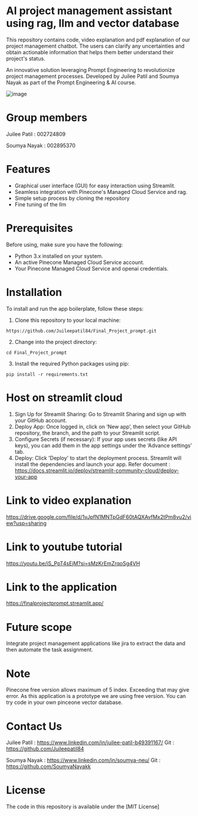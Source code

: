 # AI project management assistant using rag, llm and vector database

This repository contains code, video explanation and pdf explanation of our project management chatbot. The users can clarify any uncertainties and obtain actionable information that helps them better understand their project's status.

An innovative solution leveraging Prompt Engineering to revolutionize project management processes. Developed by Juilee Patil and Soumya Nayak as part of the Prompt Engineering & AI course.

![image](https://github.com/user-attachments/assets/5d6fd6bf-27ba-4d25-8e02-e5f645327422)

# Group members

Juilee Patil     : 002724809


Soumya Nayak     : 002895370

# Features

- Graphical user interface (GUI) for easy interaction using Streamlit.
- Seamless integration with Pinecone's Managed Cloud Service and rag.
- Simple setup process by cloning the repository
- Fine tuning of the llm

# Prerequisites

Before using, make sure you have the following:

- Python 3.x installed on your system.
- An active Pinecone Managed Cloud Service account.
- Your Pinecone Managed Cloud Service and openai credentials.

# Installation

To install and run the app boilerplate, follow these steps:

1. Clone this repository to your local machine:

```shell
https://github.com/Juileepatil84/Final_Project_prompt.git
```

2. Change into the project directory:

```shell
cd Final_Project_prompt
```

3. Install the required Python packages using pip:

```shell
pip install -r requirements.txt
```
# Host on streamlit cloud

1. Sign Up for Streamlit Sharing: Go to Streamlit Sharing and sign up with your GitHub account.
2. Deploy App: Once logged in, click on ‘New app’, then select your GitHub repository, the branch, and the path to your Streamlit script. 
4. Configure Secrets (if necessary): If your app uses secrets (like API keys), you can add them in the app settings under the ‘Advance settings’ tab.
5. Deploy: Click 'Deploy' to start the deployment process. Streamlit will install the dependencies and launch your app.
   Refer document : https://docs.streamlit.io/deploy/streamlit-community-cloud/deploy-your-app

# Link to video explanation
https://drive.google.com/file/d/1vJpfN1MNTpGdF60tAQXAvfMx2tPm8vu2/view?usp=sharing

# Link to youtube tutorial
https://youtu.be/iS_PpT4sEjM?si=sMzKrEmZrqoSg4VH

# Link to the application
https://finalprojectprompt.streamlit.app/

# Future scope

Integrate project management applications like jira to extract the data and then automate the task assignment.

# Note 

Pinecone free version allows maximum of 5 index. Exceeding that may give error. As this application is a prototype we are using free version. You can try code in your own pinceone vector database. 

# Contact Us

Juilee Patil : https://www.linkedin.com/in/juilee-patil-b49391167/
Git : https://github.com/Juileepatil84

Soumya Nayak : https://www.linkedin.com/in/soumya-neu/
Git : https://github.com/SoumyaNayakk

# License

The code in this repository is available under the [MIT License]


